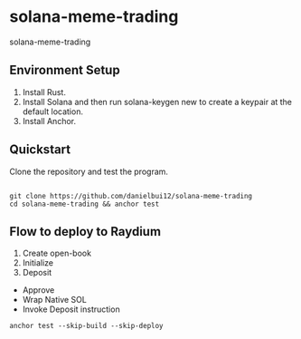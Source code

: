 # solana-meme-trading

solana-meme-trading

## Environment Setup

1. Install Rust.
2. Install Solana and then run solana-keygen new to create a keypair at the default location.
3. Install Anchor.

## Quickstart

Clone the repository and test the program.

```shell

git clone https://github.com/danielbui12/solana-meme-trading
cd solana-meme-trading && anchor test
```

## Flow to deploy to Raydium
1. Create open-book
2. Initialize
3. Deposit
  - Approve
  - Wrap Native SOL
  - Invoke Deposit instruction 

```
anchor test --skip-build --skip-deploy
```
